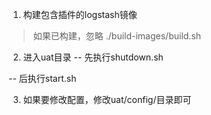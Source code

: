 1. 构建包含插件的logstash镜像
> 如果已构建，忽略
./build-images/build.sh

2. 进入uat目录
-- 先执行shutdown.sh

-- 后执行start.sh

3. 如果要修改配置，修改uat/config/目录即可
